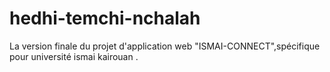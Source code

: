 # hedhi-temchi-nchalah
La version finale du projet d'application web "ISMAI-CONNECT",spécifique pour université ismai kairouan .
